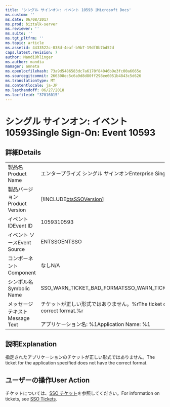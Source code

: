 ```yaml
---
title: 'シングル サインオン: イベント 10593 |Microsoft Docs'
ms.custom: ''
ms.date: 06/08/2017
ms.prod: biztalk-server
ms.reviewer: ''
ms.suite: ''
ms.tgt_pltfrm: ''
ms.topic: article
ms.assetid: 4433522c-038d-4eaf-b9b7-19df8b7bd52d
caps.latest.revision: 7
author: MandiOhlinger
ms.author: mandia
manager: anneta
ms.openlocfilehash: 73a9d5486583dc7a6170f84046b9e3fc00a6665e
ms.sourcegitcommit: 266308ec5c6a9d8d80ff298ee6051b4843c5d626
ms.translationtype: MT
ms.contentlocale: ja-JP
ms.lasthandoff: 06/27/2018
ms.locfileid: "37016015"
---
```

# <a name="single-sign-on-event-10593"></a><span data-ttu-id="3dd62-102">シングル サインオン: イベント 10593</span><span class="sxs-lookup"><span data-stu-id="3dd62-102">Single Sign-On: Event 10593</span></span>
## <a name="details"></a><span data-ttu-id="3dd62-103">詳細</span><span class="sxs-lookup"><span data-stu-id="3dd62-103">Details</span></span>  
  
|                 |                                                                                 |
|-----------------|---------------------------------------------------------------------------------|
|  <span data-ttu-id="3dd62-104">製品名</span><span class="sxs-lookup"><span data-stu-id="3dd62-104">Product Name</span></span>   |                            <span data-ttu-id="3dd62-105">エンタープライズ シングル サインオン</span><span class="sxs-lookup"><span data-stu-id="3dd62-105">Enterprise Single Sign-On</span></span>                            |
| <span data-ttu-id="3dd62-106">製品バージョン</span><span class="sxs-lookup"><span data-stu-id="3dd62-106">Product Version</span></span> |           [!INCLUDE[btsSSOVersion](../includes/btsssoversion-md.md)]            |
|    <span data-ttu-id="3dd62-107">イベント ID</span><span class="sxs-lookup"><span data-stu-id="3dd62-107">Event ID</span></span>     |                                      <span data-ttu-id="3dd62-108">10593</span><span class="sxs-lookup"><span data-stu-id="3dd62-108">10593</span></span>                                      |
|  <span data-ttu-id="3dd62-109">イベント ソース</span><span class="sxs-lookup"><span data-stu-id="3dd62-109">Event Source</span></span>   |                                     <span data-ttu-id="3dd62-110">ENTSSO</span><span class="sxs-lookup"><span data-stu-id="3dd62-110">ENTSSO</span></span>                                      |
|    <span data-ttu-id="3dd62-111">コンポーネント</span><span class="sxs-lookup"><span data-stu-id="3dd62-111">Component</span></span>    |                                       <span data-ttu-id="3dd62-112">なし</span><span class="sxs-lookup"><span data-stu-id="3dd62-112">N/A</span></span>                                       |
|  <span data-ttu-id="3dd62-113">シンボル名</span><span class="sxs-lookup"><span data-stu-id="3dd62-113">Symbolic Name</span></span>  |                           <span data-ttu-id="3dd62-114">SSO_WARN_TICKET_BAD_FORMAT</span><span class="sxs-lookup"><span data-stu-id="3dd62-114">SSO_WARN_TICKET_BAD_FORMAT</span></span>                            |
|  <span data-ttu-id="3dd62-115">メッセージ テキスト</span><span class="sxs-lookup"><span data-stu-id="3dd62-115">Message Text</span></span>   | <span data-ttu-id="3dd62-116">チケットが正しい形式ではありません。%r</span><span class="sxs-lookup"><span data-stu-id="3dd62-116">The ticket does not have the correct format.%r</span></span><br /><br /> <span data-ttu-id="3dd62-117">アプリケーション名: %1</span><span class="sxs-lookup"><span data-stu-id="3dd62-117">Application Name: %1</span></span> |
  
## <a name="explanation"></a><span data-ttu-id="3dd62-118">説明</span><span class="sxs-lookup"><span data-stu-id="3dd62-118">Explanation</span></span>  
 <span data-ttu-id="3dd62-119">指定されたアプリケーションのチケットが正しい形式ではありません。</span><span class="sxs-lookup"><span data-stu-id="3dd62-119">The ticket for the application specified does not have the correct format.</span></span>  
  
## <a name="user-action"></a><span data-ttu-id="3dd62-120">ユーザーの操作</span><span class="sxs-lookup"><span data-stu-id="3dd62-120">User Action</span></span>  
 <span data-ttu-id="3dd62-121">チケットについては、[SSO チケット](../core/sso-tickets.md)を参照してください。</span><span class="sxs-lookup"><span data-stu-id="3dd62-121">For information on tickets, see [SSO Tickets](../core/sso-tickets.md).</span></span>